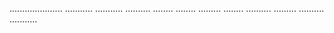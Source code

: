 .....................
...........
...........
..........
........
........
.........
........
..........
.........
..........
...........
